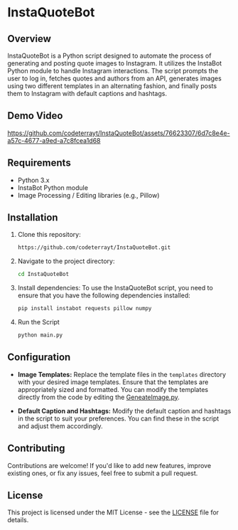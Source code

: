 # InstaQuoteBot

## Overview
InstaQuoteBot is a Python script designed to automate the process of generating and posting quote images to Instagram. It utilizes the InstaBot Python module to handle Instagram interactions. The script prompts the user to log in, fetches quotes and authors from an API, generates images using two different templates in an alternating fashion, and finally posts them to Instagram with default captions and hashtags.

## Demo Video
https://github.com/codeterrayt/InstaQuoteBot/assets/76623307/6d7c8e4e-a57c-4677-a9ed-a7c8fcea1d68

## Requirements
- Python 3.x
- InstaBot Python module
- Image Processing / Editing libraries (e.g., Pillow)

## Installation
1. Clone this repository:
    ```bash
    https://github.com/codeterrayt/InstaQuoteBot.git
    ```
2. Navigate to the project directory:
    ```bash
    cd InstaQuoteBot
    ```
3. Install dependencies:
To use the InstaQuoteBot script, you need to ensure that you have the following dependencies installed:
    ```bash
    pip install instabot requests pillow numpy
    ```

4. Run the Script 
    ```bash
    python main.py
    ```

## Configuration

- **Image Templates:** Replace the template files in the `templates` directory with your desired image templates. Ensure that the templates are appropriately sized and formatted. You can modify the templates directly from the code by editing the [GeneateImage.py](GeneateImage.py).

- **Default Caption and Hashtags:** Modify the default caption and hashtags in the script to suit your preferences. You can find these in the script and adjust them accordingly.


## Contributing
Contributions are welcome! If you'd like to add new features, improve existing ones, or fix any issues, feel free to submit a pull request.

## License
This project is licensed under the MIT License - see the [LICENSE](LICENSE) file for details.
